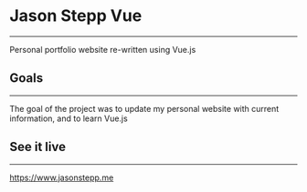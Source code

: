
# Jason Stepp Vue
---
Personal portfolio website re-written using Vue.js


## Goals
---
The goal of the project was to update my personal website with current 
information, and to learn Vue.js


## See it live
---
<https://www.jasonstepp.me>
